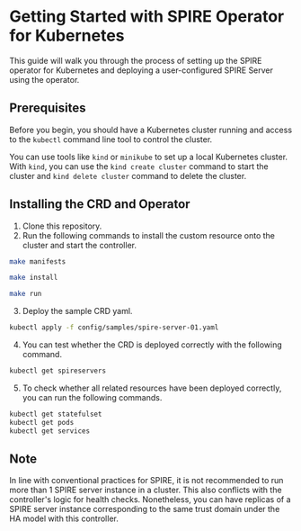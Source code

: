 # Getting Started with SPIRE Operator for Kubernetes

This guide will walk you through the process of setting up the SPIRE operator for Kubernetes and deploying a user-configured SPIRE Server using the operator. 

## Prerequisites
Before you begin, you should have a Kubernetes cluster running and access to the `kubectl` command line tool to control the cluster. 

You can use tools like `kind` or `minikube` to set up a local Kubernetes cluster. With `kind`, you can use the `kind create cluster` command to start the cluster and `kind delete cluster` command to delete the cluster. 

## Installing the CRD and Operator
1. Clone this repository. 
2. Run the following commands to install the custom resource onto the cluster and start the controller. 
```bash
make manifests
```

```bash
make install
```


```bash
make run
```

3. Deploy the sample CRD yaml. 
```bash
kubectl apply -f config/samples/spire-server-01.yaml
```

4. You can test whether the CRD is deployed correctly with the following command. 
```bash
kubectl get spireservers
```

5. To check whether all related resources have been deployed correctly, you can run the following commands. 
```bash
kubectl get statefulset
kubectl get pods
kubectl get services
```

## Note
In line with conventional practices for SPIRE, it is not recommended to run more than 1 SPIRE server instance in a cluster. This also conflicts with the controller's logic for health checks. Nonetheless, you can have replicas of a SPIRE server instance corresponding to the same trust domain under the HA model with this controller. 
